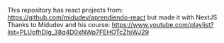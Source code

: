 This repository has react projects from: https://github.com/midudev/aprendiendo-react but made it with NextJS 
Thanks to Midudev and his course: https://www.youtube.com/playlist?list=PLUofhDIg_38q4D0xNWp7FEHOTcZhjWJ29
